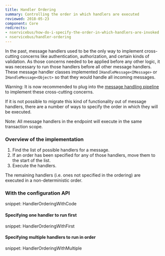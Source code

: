 ```yaml
---
title: Handler Ordering
summary: Controlling the order in which handlers are executed
reviewed: 2018-05-23
component: Core
redirects:
- nservicebus/how-do-i-specify-the-order-in-which-handlers-are-invoked
- nservicebus/handler-ordering
---
```


In the past, message handlers used to be the only way to implement cross-cutting concerns like authentication, authorization, and certain kinds of validation. As those concerns needed to be applied before any other logic, it was necessary to run those handlers before all other message handlers. These message handler classes implemented `IHandleMessage<IMessage>` or `IHandleMessage<Object>` so that they would handle all incoming messages.

Warning: It is now recommended to plug into the [message handling pipeline](/nservicebus/pipeline/) to implement these cross-cutting concerns.

If it is not possible to migrate this kind of functionality out of message handlers, there are a number of ways to specify the order in which they will be executed. 

Note: All message handlers in the endpoint will execute in the same transaction scope. 

### Overview of the implementation

 1. Find the list of possible handlers for a message.
 1. If an order has been specified for any of those handlers, move them to the start of the list.
 1. Execute the handlers.

The remaining handlers (i.e. ones not specified in the ordering) are executed in a non-deterministic order.


### With the configuration API

snippet: HandlerOrderingWithCode


#### Specifying one handler to run first

snippet: HandlerOrderingWithFirst


#### Specifying multiple handlers to run in order

snippet: HandlerOrderingWithMultiple

